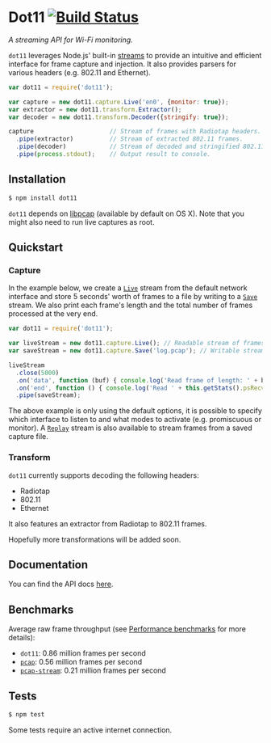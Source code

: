 # Dot11 [![Build Status](https://travis-ci.org/mtth/dot11.svg?branch=master)](https://travis-ci.org/mtth/dot11)

*A streaming API for Wi-Fi monitoring.*

`dot11` leverages Node.js' built-in
[streams](http://nodejs.org/api/stream.html) to provide an intuitive and
efficient interface for frame capture and injection. It also provides parsers
for various headers (e.g. 802.11 and Ethernet).

```javascript
var dot11 = require('dot11');

var capture = new dot11.capture.Live('en0', {monitor: true});
var extractor = new dot11.transform.Extractor();
var decoder = new dot11.transform.Decoder({stringify: true});

capture                     // Stream of frames with Radiotap headers.
  .pipe(extractor)          // Stream of extracted 802.11 frames.
  .pipe(decoder)            // Stream of decoded and stringified 802.11 frames.
  .pipe(process.stdout);    // Output result to console.
```


## Installation

```bash
$ npm install dot11
```

`dot11` depends on [libpcap](http://www.tcpdump.org/) (available by default on
OS X). Note that you might also need to run live captures as root.


## Quickstart

### Capture

In the example below, we create a
[`Live`](https://github.com/mtth/dot11/blob/master/doc/api.md#class-dot11capturelive)
stream from the default network interface and store 5 seconds' worth of frames to
a file by writing to a
[`Save`](https://github.com/mtth/dot11/blob/master/doc/api.md#class-dot11capturesave)
stream. We also print each frame's length and the total number of frames
processed at the very end.

```javascript
var dot11 = require('dot11');

var liveStream = new dot11.capture.Live(); // Readable stream of frames.
var saveStream = new dot11.capture.Save('log.pcap'); // Writable stream.

liveStream
  .close(5000)
  .on('data', function (buf) { console.log('Read frame of length: ' + buf.length); })
  .on('end', function () { console.log('Read ' + this.getStats().psRecv + ' frames!'); })
  .pipe(saveStream);
```

The above example is only using the default options, it is possible to specify
which interface to listen to and what modes to activate (e.g. promiscuous or
monitor). A
[`Replay`](https://github.com/mtth/dot11/blob/master/doc/api.md#class-dot11capturereplay)
stream is also available to stream frames from a saved capture file.

### Transform

`dot11` currently supports decoding the following headers:

+ Radiotap
+ 802.11
+ Ethernet

It also features an extractor from Radiotap to 802.11 frames.

Hopefully more transformations will be added soon.


## Documentation

You can find the API docs
[here](https://github.com/mtth/dot11/blob/master/doc/api.md).


## Benchmarks

Average raw frame throughput (see [Performance
benchmarks](https://github.com/mtth/dot11/blob/master/doc/perf.md) for more
details):

+ `dot11`: 0.86 million frames per second
+ [`pcap`](https://github.com/mranney/node_pcap): 0.56 million frames per second
+ [`pcap-stream`](https://github.com/wanderview/node-pcap-stream): 0.21 million frames per second

## Tests

```bash
$ npm test
```

Some tests require an active internet connection.
